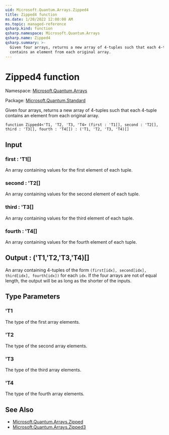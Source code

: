 ```yaml
---
uid: Microsoft.Quantum.Arrays.Zipped4
title: Zipped4 function
ms.date: 1/20/2022 12:00:00 AM
ms.topic: managed-reference
qsharp.kind: function
qsharp.namespace: Microsoft.Quantum.Arrays
qsharp.name: Zipped4
qsharp.summary: >-
  Given four arrays, returns a new array of 4-tuples such that each 4-tuple
  contains an element from each original array.
---
```


# Zipped4 function

Namespace: [Microsoft.Quantum.Arrays](xref:Microsoft.Quantum.Arrays)

Package: [Microsoft.Quantum.Standard](https://nuget.org/packages/Microsoft.Quantum.Standard)


Given four arrays, returns a new array of 4-tuples such that each 4-tuplecontains an element from each original array.

```qsharp
function Zipped4<'T1, 'T2, 'T3, 'T4> (first : 'T1[], second : 'T2[], third : 'T3[], fourth : 'T4[]) : ('T1, 'T2, 'T3, 'T4)[]
```


## Input

### first : 'T1[]

An array containing values for the first element of each tuple.


### second : 'T2[]

An array containing values for the second element of each tuple.


### third : 'T3[]

An array containing values for the third element of each tuple.


### fourth : 'T4[]

An array containing values for the fourth element of each tuple.



## Output : ('T1,'T2,'T3,'T4)[]

An array containing 4-tuples of the form `(first[idx], second[idx], third[idx], fourth[idx])` foreach `idx`. If the four arrays are not of equal length, the output willbe as long as the shorter of the inputs.

## Type Parameters

### 'T1

The type of the first array elements.
### 'T2

The type of the second array elements.
### 'T3

The type of the third array elements.
### 'T4

The type of the fourth array elements.

## See Also

- [Microsoft.Quantum.Arrays.Zipped](xref:Microsoft.Quantum.Arrays.Zipped)
- [Microsoft.Quantum.Arrays.Zipped3](xref:Microsoft.Quantum.Arrays.Zipped3)